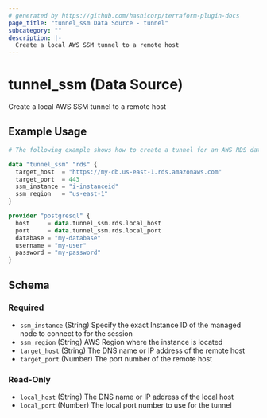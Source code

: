 ```yaml
---
# generated by https://github.com/hashicorp/terraform-plugin-docs
page_title: "tunnel_ssm Data Source - tunnel"
subcategory: ""
description: |-
  Create a local AWS SSM tunnel to a remote host
---
```


# tunnel_ssm (Data Source)

Create a local AWS SSM tunnel to a remote host

## Example Usage

```terraform
# The following example shows how to create a tunnel for an AWS RDS database.

data "tunnel_ssm" "rds" {
  target_host  = "https://my-db.us-east-1.rds.amazonaws.com"
  target_port  = 443
  ssm_instance = "i-instanceid"
  ssm_region   = "us-east-1"
}

provider "postgresql" {
  host     = data.tunnel_ssm.rds.local_host
  port     = data.tunnel_ssm.rds.local_port
  database = "my-database"
  username = "my-user"
  password = "my-password"
}
```

<!-- schema generated by tfplugindocs -->
## Schema

### Required

- `ssm_instance` (String) Specify the exact Instance ID of the managed node to connect to for the session
- `ssm_region` (String) AWS Region where the instance is located
- `target_host` (String) The DNS name or IP address of the remote host
- `target_port` (Number) The port number of the remote host

### Read-Only

- `local_host` (String) The DNS name or IP address of the local host
- `local_port` (Number) The local port number to use for the tunnel
